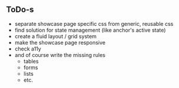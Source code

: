 ## ToDo-s

* separate showcase page specific css from generic, reusable css
* find solution for state management (like anchor's active state)
* create a fluid layout / grid system
* make the showcase page responsive
* check a11y
* and of course write the missing rules
  * tables
  * forms
  * lists
  * etc.